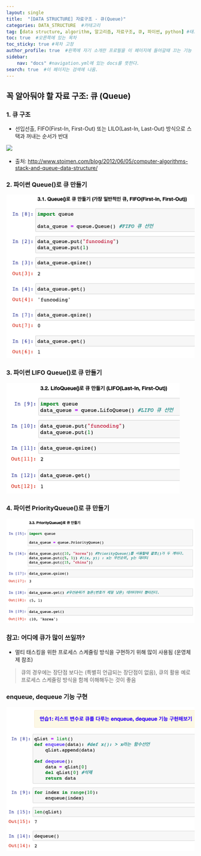 ```yaml
---
layout: single
title:  "[DATA STRUCTURE] 자료구조 - 큐(Queue)"
categories: DATA_STRUCTURE  #카테고리
tag: [data structure, algorithm, 알고리즘, 자료구조, 큐, 파이썬, python] #태그
toc: true  #오른쪽에 있는 목차
toc_sticky: true #목차 고정
author_profile: true  #왼쪽에 자기 소개란 프로필을 이 페이지에 들어갈때 끄는 기능
sidebar:
    nav: "docs" #navigation.yml에 있는 docs를 뜻한다.
search: true  #이 페이지는 검색에 나옴.
---
```



## 꼭 알아둬야 할 자료 구조: 큐 (Queue)

### 1. 큐 구조
* 선입선출, FIFO(First-In, First-Out) 또는 LILO(Last-In, Last-Out) 방식으로 스택과 꺼내는 순서가 반대
  
<img src="https://www.fun-coding.org/00_Images/queue.png" />

* 출처: http://www.stoimen.com/blog/2012/06/05/computer-algorithms-stack-and-queue-data-structure/

### 2. 파이썬 Queue()로 큐 만들기

![](/assets/images/2023-01-06/queue.png)


### 3. 파이썬 LIFO Queue()로 큐 만들기

![](/assets/images/2023-01-06/queue2.png)

### 4. 파이썬 PriorityQueue()로 큐 만들기

![](/assets/images/2023-01-06/queue3.png)

### 참고: 어디에 큐가 많이 쓰일까?

- 멀티 태스킹을 위한 프로세스 스케쥴링 방식을 구현하기 위해 많이 사용됨 (운영체제 참조)

> 큐의 경우에는 장단점 보다는 (특별히 언급되는 장단점이 없음), 큐의 활용 예로 프로세스 스케쥴링 방식을 함께 이해해두는 것이 좋음

### enqueue, dequeue 기능 구현

![](../assets/images/2023-01-06/queue4.png)